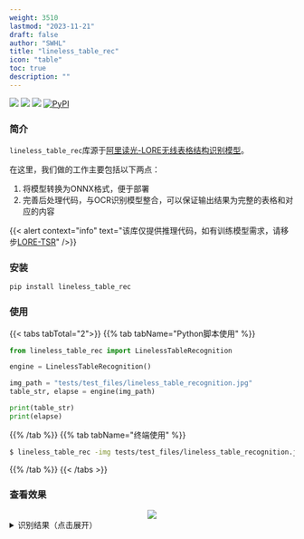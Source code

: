 ```yaml
---
weight: 3510
lastmod: "2023-11-21"
draft: false
author: "SWHL"
title: "lineless_table_rec"
icon: "table"
toc: true
description: ""
---
```


<p>
  <a href=""><img src="https://img.shields.io/badge/Python->=3.6,<3.12-aff.svg"></a>
  <a href=""><img src="https://img.shields.io/badge/OS-Linux%2C%20Mac%2C%20Win-pink.svg"></a>
  <a href="https://pepy.tech/project/lineless-table-rec"><img src="https://static.pepy.tech/badge/lineless-table-rec?period=total&units=abbreviation&left_color=grey&right_color=blue&left_text=Downloads"></a>
  <a href="https://pypi.org/project/lineless-table-rec/"><img alt="PyPI" src="https://img.shields.io/pypi/v/lineless-table-rec"></a>
</p>


### 简介
`lineless_table_rec`库源于[阿里读光-LORE无线表格结构识别模型](https://www.modelscope.cn/models/damo/cv_resnet-transformer_table-structure-recognition_lore/summary)。

在这里，我们做的工作主要包括以下两点：
1. 将模型转换为ONNX格式，便于部署
2. 完善后处理代码，与OCR识别模型整合，可以保证输出结果为完整的表格和对应的内容

{{< alert context="info" text="该库仅提供推理代码，如有训练模型需求，请移步[LORE-TSR](https://github.com/AlibabaResearch/AdvancedLiterateMachinery/tree/main/DocumentUnderstanding/LORE-TSR)" />}}

### 安装
```bash {linenos=table}
pip install lineless_table_rec
```

### 使用
{{< tabs tabTotal="2">}}
{{% tab tabName="Python脚本使用" %}}


```python {linenos=table}
from lineless_table_rec import LinelessTableRecognition

engine = LinelessTableRecognition()

img_path = "tests/test_files/lineless_table_recognition.jpg"
table_str, elapse = engine(img_path)

print(table_str)
print(elapse)
```

{{% /tab %}}
{{% tab tabName="终端使用" %}}

```bash {lineos=table}
$ lineless_table_rec -img tests/test_files/lineless_table_recognition.jpg
```

{{% /tab %}}
{{< /tabs >}}


### 查看效果
<div align="center">
    <img src="https://github.com/RapidAI/TableStructureRec/releases/download/v0.0.0/lineless_table_rec_result.png">

</div>


<details>
    <summary>识别结果（点击展开）</summary>

```html {lineos=table}
<html>
<body>
    <table>
        <tbody>
            <tr>
                <td rowspan="1" colspan="1">姓名</td>
                <td rowspan="1" colspan="1">年龄</td>
                <td rowspan="1" colspan="1">性别</td>
                <td rowspan="1" colspan="1">身高/m</td>
                <td rowspan="1" colspan="1">体重/kg</td>
                <td rowspan="1" colspan="1">BMI/(kg/m²)</td>
            </tr>
            <tr>
                <td rowspan="1" colspan="1">Duke</td>
                <td rowspan="1" colspan="1">34</td>
                <td rowspan="1" colspan="1">男</td>
                <td rowspan="1" colspan="1">1.74</td>
                <td rowspan="1" colspan="1">70</td>
                <td rowspan="1" colspan="1">23</td>
            </tr>
            <tr>
                <td rowspan="1" colspan="1">Ella</td>
                <td rowspan="1" colspan="1">26</td>
                <td rowspan="1" colspan="1">女</td>
                <td rowspan="1" colspan="1">1.60</td>
                <td rowspan="1" colspan="1">58</td>
                <td rowspan="1" colspan="1">23</td>
            </tr>
            <tr>
                <td rowspan="1" colspan="1">Eartha</td>
                <td rowspan="1" colspan="1"></td>
                <td rowspan="1" colspan="1">女</td>
                <td rowspan="1" colspan="1">1.34</td>
                <td rowspan="1" colspan="1">29</td>
                <td rowspan="1" colspan="1">16</td>
            </tr>
            <tr>
                <td rowspan="1" colspan="1">Thelonious</td>
                <td rowspan="1" colspan="1">6</td>
                <td rowspan="1" colspan="1">男</td>
                <td rowspan="1" colspan="1">1.07</td>
                <td rowspan="1" colspan="1">17</td>
                <td rowspan="1" colspan="1">15</td>
            </tr>
            <tr>
                <td rowspan="1" colspan="1">TARO</td>
                <td rowspan="1" colspan="1">22</td>
                <td rowspan="1" colspan="1">男</td>
                <td rowspan="1" colspan="1">1.728</td>
                <td rowspan="1" colspan="1">65</td>
                <td rowspan="1" colspan="1">21.7</td>
            </tr>
            <tr>
                <td rowspan="1" colspan="1">HANAKO</td>
                <td rowspan="1" colspan="1">22</td>
                <td rowspan="1" colspan="1">女</td>
                <td rowspan="1" colspan="1">1.60</td>
                <td rowspan="1" colspan="1">53</td>
                <td rowspan="1" colspan="1">20.7</td>
            </tr>
            <tr>
                <td rowspan="1" colspan="1">NARMAN</td>
                <td rowspan="1" colspan="1">38</td>
                <td rowspan="1" colspan="1">男</td>
                <td rowspan="1" colspan="1">1.76</td>
                <td rowspan="1" colspan="1">73</td>
                <td rowspan="1" colspan="1"></td>
            </tr>
            <tr>
                <td rowspan="1" colspan="1">NAOMI</td>
                <td rowspan="1" colspan="1">23</td>
                <td rowspan="1" colspan="1">女</td>
                <td rowspan="1" colspan="1">1.63</td>
                <td rowspan="1" colspan="1">60</td>
                <td rowspan="1" colspan="1"></td>
            </tr>
        </tbody>
    </table>
</body>

</html>
```

</details>